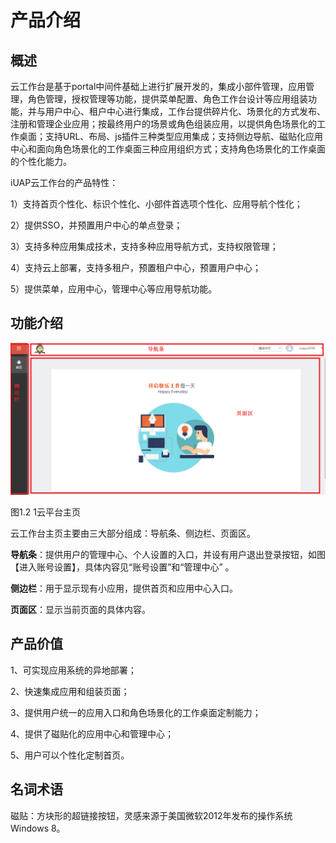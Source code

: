 # 产品介绍

## 概述

云工作台是基于portal中间件基础上进行扩展开发的，集成小部件管理，应用管理，角色管理，授权管理等功能，提供菜单配置、角色工作台设计等应用组装功能，并与用户中心、租户中心进行集成，工作台提供碎片化、场景化的方式发布、注册和管理企业应用；按最终用户的场景或角色组装应用，以提供角色场景化的工作桌面；支持URL、布局、js插件三种类型应用集成；支持侧边导航、磁贴化应用中心和面向角色场景化的工作桌面三种应用组织方式；支持角色场景化的工作桌面的个性化能力。

iUAP云工作台的产品特性：

1）支持首页个性化、标识个性化、小部件首选项个性化、应用导航个性化；

2）提供SSO，并预置用户中心的单点登录；

3）支持多种应用集成技术，支持多种应用导航方式，支持权限管理；

4）支持云上部署，支持多租户，预置租户中心，预置用户中心；

5）提供菜单，应用中心，管理中心等应用导航功能。


## 功能介绍

![](/articles/workbench/1-/image/image2.png)

图1.2 1云平台主页

云工作台主页主要由三大部分组成：导航条、侧边栏、页面区。

**导航条**：提供用户的管理中心、个人设置的入口，并设有用户退出登录按钮，如图【进入账号设置】，具体内容见“账号设置”和“管理中心”
。

**侧边栏**：用于显示现有小应用，提供首页和应用中心入口。

**页面区**：显示当前页面的具体内容。

## 产品价值

1、可实现应用系统的异地部署；

2、快速集成应用和组装页面；

3、提供用户统一的应用入口和角色场景化的工作桌面定制能力；

4、提供了磁贴化的应用中心和管理中心；

5、用户可以个性化定制首页。

## 名词术语

磁贴：方块形的超链接按钮，灵感来源于美国微软2012年发布的操作系统Windows 8。








